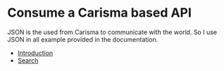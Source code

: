 # Consume a Carisma based API

JSON is the used from Carisma to communicate with the world. So I use JSON in all example provided in the documentation.

* [Introduction](introduction.md)
* [Search](search.md)

